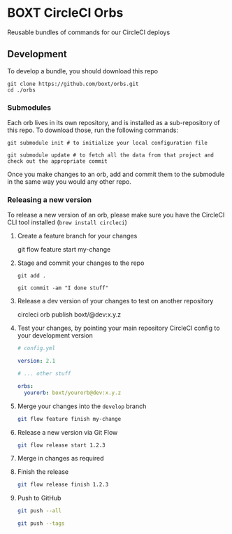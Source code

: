 # BOXT CircleCI Orbs

Reusable bundles of commands for our CircleCI deploys

## Development

To develop a bundle, you should download this repo

    git clone https://github.com/boxt/orbs.git
    cd ./orbs

### Submodules

Each orb lives in its own repository, and is installed as a sub-repository of this repo. To download those, run the following commands:

    git submodule init # to initialize your local configuration file

    git submodule update # to fetch all the data from that project and check out the appropriate commit

Once you make changes to an orb, add and commit them to the submodule in the same way you would any other repo.

### Releasing a new version

To release a new version of an orb, please make sure you have the CircleCI CLI tool installed (`brew install circleci`)

1. Create a feature branch for your changes

    git flow feature start my-change

2. Stage and commit your changes to the repo

    ```
    git add .

    git commit -am "I done stuff"
    ```

3. Release a dev version of your changes to test on another repository

    circleci orb publish boxt/<orb name>@dev:x.y.z

4. Test your changes, by pointing your main repository CircleCI config to your development version

    ``` yml
    # config.yml

    version: 2.1

    # ... other stuff

    orbs:
      yourorb: boxt/yourorb@dev:x.y.z

    ```

5. Merge your changes into the `develop` branch

    ``` bash
    git flow feature finish my-change
    ```

6. Release a new version via Git Flow

    ``` bash
    git flow release start 1.2.3
    ```

7. Merge in changes as required
8. Finish the release

    ``` bash
    git flow release finish 1.2.3
    ```

9. Push to GitHub

    ``` bash
    git push --all
    ```

    ``` bash
    git push --tags
    ```
